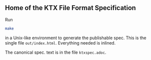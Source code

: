 ## Home of the KTX File Format Specification

Run

```.bash
make
```

in a Unix-like environment to generate the publishable spec.
This is the single file `out/index.html`. Everything needed
is inlined.

The canonical spec. text is in the file `ktxspec.adoc`.



